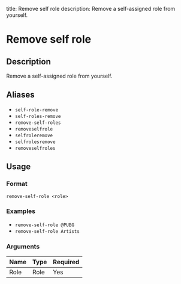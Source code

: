 title: Remove self role
description: Remove a self-assigned role from yourself.

# Remove self role

## Description

Remove a self-assigned role from yourself.

## Aliases

* `self-role-remove`
* `self-roles-remove`
* `remove-self-roles`
* `removeselfrole`
* `selfroleremove`
* `selfrolesremove`
* `removeselfroles`

## Usage

### Format

`remove-self-role <role>`

### Examples

* `remove-self-role @PUBG`
* `remove-self-role Artists`

### Arguments

| Name | Type | Required |
|------|------|----------|
| Role | Role | Yes      |
